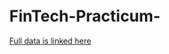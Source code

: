 # FinTech-Practicum-
[Full data is linked here](https://docs.google.com/spreadsheets/d/1fwo2b3WWKtSCNHNqxZSuz2wDLfRZ9CzCos6TJAePAls/edit?usp=sharing)
